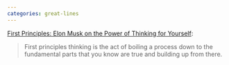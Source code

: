 ```yaml
---
categories: great-lines
---
```


[First Principles: Elon Musk on the Power of Thinking for Yourself](https://jamesclear.com/first-principles):

<blockquote>First principles thinking is the act of boiling a process down to the fundamental parts that you know are true and building up from there.</blockquote>
